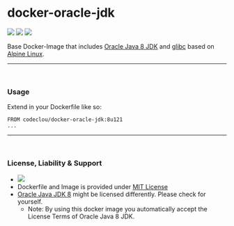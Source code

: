 # docker-oracle-jdk

[![](https://codeclou.github.io/doc/badges/generated/docker-image-size-250.svg?v2)](https://hub.docker.com/r/codeclou/docker-oracle-jdk/tags/) [![](https://codeclou.github.io/doc/badges/generated/docker-from-alpine-3.5.svg)](https://alpinelinux.org/) [![](https://codeclou.github.io/doc/badges/generated/docker-run-as-non-root.svg)](https://docs.docker.com/engine/reference/builder/#/user)

Base Docker-Image that includes [Oracle Java 8 JDK](https://www.oracle.com/java/) and [glibc](https://github.com/sgerrand/alpine-pkg-glibc) based on [Alpine Linux](https://alpinelinux.org/).

-----

&nbsp;

### Usage

Extend in your Dockerfile like so:

```
FROM codeclou/docker-oracle-jdk:8u121
...
```


-----
&nbsp;

### License, Liability & Support

 * [![](https://codeclou.github.io/doc/docker-warranty-notice.svg?v1)](https://github.com/codeclou/docker-oracle-jdk/blob/master/LICENSE)
 * Dockerfile and Image is provided under [MIT License](https://github.com/codeclou/docker-oracle-jdk/blob/master/LICENSE)
 * [Oracle Java JDK 8](http://www.oracle.com/technetwork/java/javase/downloads/jdk8-downloads-2133151.html) might be licensed differently. Please check for yourself.
   * Note: By using this docker image you automatically accept the License Terms of Oracle Java 8 JDK.
